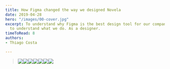 ```yaml
---
title: How Figma changed the way we designed Novela
date: 2019-04-28
hero: "/images/00-cover.jpg"
excerpt: To understand why Figma is the best design tool for our company, you have
  to understand what we do. As a designer.
timeToRead: 8
authors:
- Thiago Costa

---
```

> ![](/images/01.jpg)![](/images/02.jpg)![](/images/03.jpg)![](/images/04.jpg)![](/images/05.jpg)![](/images/06.jpg)![](/images/07.jpg)